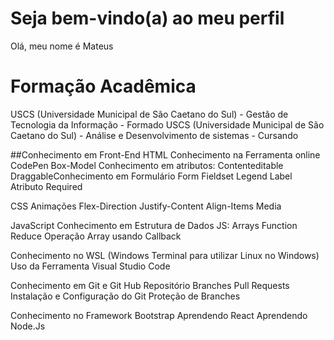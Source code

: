 # Seja bem-vindo(a) ao meu perfil 

Olá, meu nome é Mateus

# Formação Acadêmica
 USCS (Universidade Municipal de São Caetano do Sul) - Gestão de Tecnologia da Informação - Formado
 USCS (Universidade Municipal de São Caetano do Sul) - Análise e Desenvolvimento de sistemas - Cursando


##Conhecimento em Front-End
HTML
Conhecimento na Ferramenta online CodePen
Box-Model
Conhecimento em atributos:
Contenteditable
DraggableConhecimento em Formulário
Form
Fieldset
Legend 
Label
Atributo Required


CSS
Animações
Flex-Direction
Justify-Content
Align-Items
Media


JavaScript
Conhecimento em Estrutura de Dados JS:
Arrays
Function Reduce
Operação Array usando Callback


Conhecimento no WSL (Windows Terminal para utilizar Linux no Windows)
Uso da Ferramenta Visual Studio Code


Conhecimento em Git e Git Hub
Repositório
Branches
Pull Requests
Instalação e Configuração do Git
Proteção de Branches


Conhecimento no Framework Bootstrap
Aprendendo React
Aprendendo Node.Js
